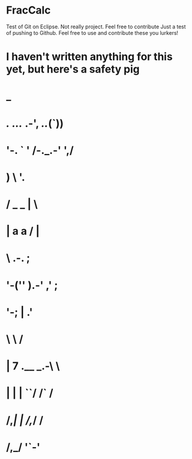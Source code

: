 # FracCalc
Test of Git on Eclipse. Not really project. Feel free to contribute
Just a test of pushing to Github. Feel free to use and contribute these you lurkers!
# I haven't written anything for this yet, but here's a safety pig
#                         _
#
# _._ _..._ .-',     _.._(`))
# '-. `     '  /-._.-'    ',/
#   )         \            '.
#  / _    _    |             \
# |  a    a    /              |
# \   .-.                     ;  
#  '-('' ).-'       ,'       ;
#     '-;           |      .'
#        \           \    /
#        | 7  .__  _.-\   \
#        | |  |  ``/  /`  /
#       /,_|  |   /,_/   /
#          /,_/      '`-'
#
